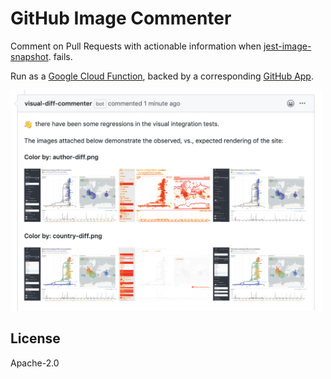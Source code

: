 # GitHub Image Commenter

Comment on Pull Requests with actionable information when
[jest-image-snapshot](https://github.com/americanexpress/jest-image-snapshot).
fails.

Run as a [Google Cloud Function](https://cloud.google.com/functions/), backed
by a corresponding [GitHub App](https://developer.github.com/v3/apps/).

<img width="500" src="screen.png">

## License

Apache-2.0

